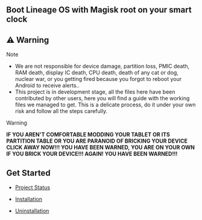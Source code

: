 ## Boot Lineage OS with Magisk root on your smart clock
## ⚠️ Warning
> [!NOTE]
> - We are not responsible for device damage, partition loss, PMIC death, RAM death, display IC death, CPU death, death of any cat or dog, nuclear war, or you getting fired because you forgot to reboot your Android to receive alerts..
> - This project is in development stage, all the files here have been contributed by other users, here you will find a guide with the working files we managed to get. This is a delicate process, do it under your own risk and follow all the steps carefully.

> [!WARNING]
> **IF YOU AREN'T COMFORTABLE MODDING YOUR TABLET OR ITS PARTITION TABLE OR YOU ARE PARANOID OF BRICKING YOUR DEVICE CLICK AWAY NOW!!! YOU HAVE BEEN WARNED, YOU ARE ON YOUR OWN IF YOU BRICK YOUR DEVICE!!! AGAIN! YOU HAVE BEEN WARNED!!!**


## Get Started

- [Project Status](ProjectStatus.md)

- [Installation](Installation.md)

- [Uninstallation](uninstall.md)

